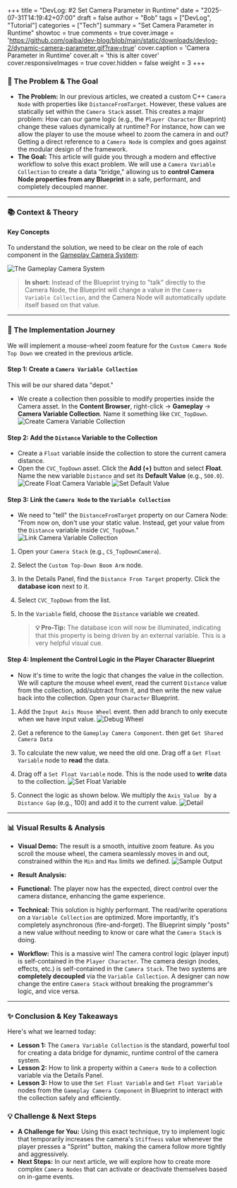+++
title = "DevLog: #2 Set Camera Parameter in Runtime"
date = "2025-07-31T14:19:42+07:00"
draft = false 
author = "Bob"
tags = ["DevLog", "Tutorial"]
categories = ["Tech"]
summary = "Set Camera Parameter in Runtime"
showtoc = true
comments = true
cover.image = 'https://github.com/oaiba/dev-blog/blob/main/static/downloads/devlog-2/dynamic-camera-parameter.gif?raw=true'
cover.caption = 'Camera Parameter in Runtime'
cover.alt = 'this is alter cover'
cover.responsiveImages = true
cover.hidden = false
weight = 3
+++

### 🎯 The Problem & The Goal

* **The Problem:** In our previous articles, we created a custom C++ `Camera Node` with properties like
  `DistanceFromTarget`. However, these values are statically set within the `Camera Stack` asset. This creates a major
  problem: How can our game logic (e.g., the `Player Character` Blueprint) change these values dynamically at runtime?
  For instance, how can we allow the player to use the mouse wheel to zoom the camera in and out? Getting a direct
  reference to a `Camera Node` is complex and goes against the modular design of the framework.
* **The Goal:** This article will guide you through a modern and effective workflow to solve this exact problem. We will
  use a `Camera Variable Collection` to create a data "bridge," allowing us to **control Camera Node properties from any
  Blueprint** in a safe, performant, and completely decoupled manner.

* * *

### 📚 Context & Theory

#### Key Concepts

To understand the solution, we need to be clear on the role of each component in
the [Gameplay Camera System](https://dev.epicgames.com/documentation/en-us/unreal-engine/gameplay-camera-system-overview):

![The Gameplay Camera System](https://d1iv7db44yhgxn.cloudfront.net/documentation/images/e32bed42-dfd6-4419-90d7-118008fb9bed/gameplay-cameras-overview-1.png)


> **In short:** Instead of the Blueprint trying to "talk" directly to the Camera Node, the Blueprint will change a value
> in the `Camera Variable Collection`, and the Camera Node will automatically update itself based on that value.

* * *

### 🚀 The Implementation Journey

We will implement a mouse-wheel zoom feature for the `Custom Camera Node Top Down` we created in the previous article.

#### Step 1: Create a `Camera Variable Collection`

This will be our shared data "depot."

* We create a collection then possible to modify properties inside the Camera asset. In the **Content Browser**,
  right-click -> **Gameplay** -> **Camera Variable Collection**. Name it something like `CVC_TopDown`.
  ![Create Camera Variable Collection](https://github.com/oaiba/dev-blog/blob/main/static/downloads/devlog-2/create-camera-variable-collection.png?raw=true)

#### Step 2: Add the `Distance` Variable to the Collection

* Create a `Float` variable inside the collection to store the current camera distance.
* Open the `CVC_TopDown` asset. Click the **Add (+)** button and select **Float**. Name the new
  variable `Distance` and set its **Default Value** (e.g., `500.0`).
  ![Create Float Camera Variable](https://github.com/oaiba/dev-blog/blob/main/static/downloads/devlog-2/create-float-camera-value.png?raw=true)
  ![Set Default Value](https://github.com/oaiba/dev-blog/blob/main/static/downloads/devlog-2/set-default-value.png?raw=true)

#### Step 3: Link the `Camera Node` to the `Variable Collection`

* We need to "tell" the `DistanceFromTarget` property on our Camera Node: "From now on, don't use your
  static value. Instead, get your value from the `Distance` variable inside `CVC_TopDown`."
  ![Link Camera Variable Collection](https://github.com/oaiba/dev-blog/blob/main/static/downloads/devlog-2/link-camera-variable-collection-to-camera-node.png?raw=true)

1. Open your `Camera Stack` (e.g., `CS_TopDownCamera`).

2. Select the `Custom Top-Down Boom Arm` node.

3. In the Details Panel, find the `Distance From Target` property. Click the **database icon** next to it.

4. Select `CVC_TopDown` from the list.

5. In the `Variable` field, choose the `Distance` variable we created.

   > **💡 Pro-Tip:** The database icon will now be illuminated, indicating that this property is being driven by an
   external variable. This is a very helpful visual cue.

#### Step 4: Implement the Control Logic in the Player Character Blueprint

* Now it's time to write the logic that changes the value in the collection. We will capture the mouse wheel event, read
  the current `Distance` value from the collection, add/subtract from it, and then write the new value back into the
  collection. Open your `Character` Blueprint.

1. Add the `Input Axis Mouse Wheel` event. then add branch to only execute when we have input value.
  ![Debug Wheel](https://github.com/oaiba/dev-blog/blob/main/static/downloads/devlog-2/debug-wheel-to-test.png?raw=true)

2. Get a reference to the `Gameplay Camera Component`. then get `Get Shared Camera Data`

3. To calculate the new value, we need the old one. Drag off a `Get Float Variable` node to **read** the data.

4. Drag off a `Set Float Variable` node. This is the node used to **write** data to the collection.
  ![Set Float Variable](https://github.com/oaiba/dev-blog/blob/main/static/downloads/devlog-2/set-float-variable-camera-variable-parameter.png?raw=true)

5. Connect the logic as shown below. We multiply the `Axis Value ` by a `Distance Gap` (e.g., 100) and add it to the current
   value.
  ![Detail](https://github.com/oaiba/dev-blog/blob/main/static/downloads/devlog-2/detail-blueprint-to-test.png?raw=true)


* * *

### 📊 Visual Results & Analysis

* **Visual Demo:** The result is a smooth, intuitive zoom feature. As you scroll the mouse wheel, the camera seamlessly
  moves in and out, constrained within the `Min` and `Max` limits we defined.
  ![Sample Output](https://github.com/oaiba/dev-blog/blob/main/static/downloads/devlog-2/dynamic-camera-parameter.gif?raw=true)

* **Result Analysis:**
* **Functional:** The player now has the expected, direct control over the camera distance, enhancing the game
  experience.
* **Technical:** This solution is highly performant. The read/write operations on a `Variable Collection` are optimized.
  More importantly, it's completely asynchronous (fire-and-forget). The Blueprint simply "posts" a new value without
  needing to know or care what the `Camera Stack` is doing.
* **Workflow:** This is a massive win! The camera control logic (player input) is self-contained in the
  `Player Character`. The camera design (nodes, effects, etc.) is self-contained in the `Camera Stack`. The two systems
  are **completely decoupled** via the `Variable Collection`. A designer can now change the entire `Camera Stack`
  without breaking the programmer's logic, and vice versa.

* * *

### ✨ Conclusion & Key Takeaways

Here's what we learned today:

* **Lesson 1:** The `Camera Variable Collection` is the standard, powerful tool for creating a data bridge for dynamic,
  runtime control of the camera system.
* **Lesson 2:** How to link a property within a `Camera Node` to a collection variable via the Details Panel.
* **Lesson 3:** How to use the `Set Float Variable` and `Get Float Variable` nodes from the `Gameplay Camera Component`
  in Blueprint to interact with the collection safely and efficiently.

### 💡 Challenge & Next Steps

* **A Challenge for You:** Using this exact technique, try to implement logic that temporarily increases the camera's
  `Stiffness` value whenever the player presses a "Sprint" button, making the camera follow more tightly and
  aggressively.
* **Next Steps:** In our next article, we will explore how to create more complex `Camera Nodes` that can activate or
  deactivate themselves based on in-game events.